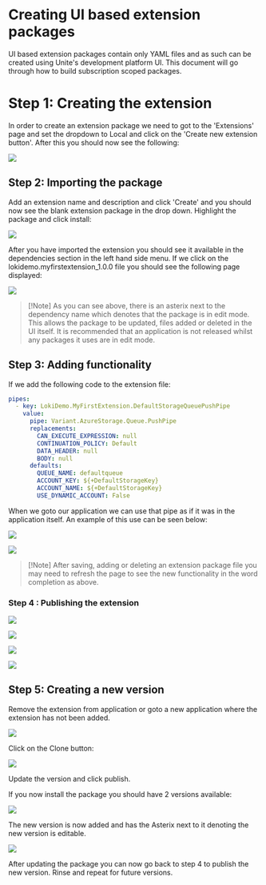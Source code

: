 # Creating UI based extension packages

UI based extension packages contain only YAML files and as such can be created using Unite's development platform UI. This document will go through how to build subscription scoped packages. 


# Step 1:  Creating the extension


In order to create an extension package we need to got to the 'Extensions' page and set the dropdown to Local and click on the 'Create new extension button'. After this you should now see the following: 

![](Pasted%20image%2020231116142949.png)

## Step 2: Importing the package
Add an extension name and description and click 'Create' and you should now see the blank extension package in the drop down. Highlight the package and  click install:

![](Pasted%20image%2020231116143013.png)

After you have imported the extension you should see it available in the dependencies section in the left hand side menu. If we click on the lokidemo.myfirstextension_1.0.0 file you should see the following page displayed:

![](Pasted%20image%2020231116143122.png)




> [!Note] As you can see above, there is an asterix next to the dependency name which denotes that the package is in edit mode. This allows the package to be updated, files added or deleted in the UI itself. It is recommended that an application is not released whilst any packages it uses are in edit mode. 

## Step 3: Adding functionality

If we add the following code to the extension file:

```yaml
pipes: 
  - key: LokiDemo.MyFirstExtension.DefaultStorageQueuePushPipe
    value:
      pipe: Variant.AzureStorage.Queue.PushPipe
      replacements:
        CAN_EXECUTE_EXPRESSION: null
        CONTINUATION_POLICY: Default
        DATA_HEADER: null
        BODY: null
      defaults: 
        QUEUE_NAME: defaultqueue
        ACCOUNT_KEY: ${+DefaultStorageKey}
        ACCOUNT_NAME: ${+DefaultStorageKey}
        USE_DYNAMIC_ACCOUNT: False
```

When we  goto our application  we can  use that  pipe as if it was in the application itself. An example of this use can be seen below:

![](Pasted%20image%2020231116144724.png)

![](Pasted%20image%2020231116145101.png)

> [!Note] After saving, adding or deleting an extension package file you may need to refresh the page to see the new functionality in the word completion as above. 


### Step 4 : Publishing the extension

![](Pasted%20image%2020231116145613.png)


![](Pasted%20image%2020231116145635.png)


![](Pasted%20image%2020231116145747.png)

![](Pasted%20image%2020231116145809.png)


## Step 5: Creating a new version

Remove the extension from application or goto a new application where the extension has not been added. 


![](Pasted%20image%2020231116145911.png)

Click on the Clone button: 

![](Pasted%20image%2020231116150056.png)


Update the version and click publish. 

If you now install the package you should have 2 versions available:

![](Pasted%20image%2020231116150207.png)

The new version is now added and has the Asterix next to it denoting the new version is editable. 

![](Pasted%20image%2020231116150244.png)

After updating the package you can now go back to step 4 to publish the new version. Rinse and repeat for future versions.
